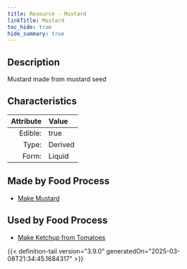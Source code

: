 ```yaml
---
title: Resource - Mustard
linkTitle: Mustard
toc_hide: true
hide_summary: true
---
```

<!-- This is generated by the MarsSim HelpGenertor, do not edit. -->

## Description
Mustard made from mustard seed

## Characteristics

| Attribute      | Value |
|--------:|:------|
|Edible:|true|
|Type:|Derived|
|Form:|Liquid|
 



## Made by Food Process

- [Make Mustard](/docs/definitions/food/make-mustard)

    
## Used by Food Process

- [Make Ketchup from Tomatoes](/docs/definitions/food/make-ketchup-from-tomatoes)



{{< definition-tail version="3.9.0" generatedOn="2025-03-08T21:34:45.1684317" >}}


